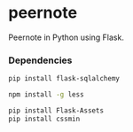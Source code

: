peernote
========

Peernote in Python using Flask.

### Dependencies

```bash
pip install flask-sqlalchemy

npm install -g less

pip install Flask-Assets
pip install cssmin

```
